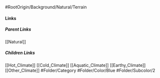 #RootOrigin/Background/Natural/Terrain
#### Links
##### Parent Links
[[Natural]]
##### Children Links
[[Hot_Climate]]
[[Cold_Climate]]
[[Aquatic_Climate]]
[[Earthy_Climate]]
[[Other_Climate]]
#Folder/Category
#Folder/Color/Blue
#Folder/Subcolor/2
